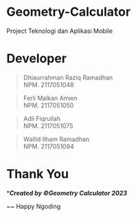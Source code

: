 # Geometry-Calculator
Project Teknologi dan Aplikasi Mobile


# Developer
 > Dhiaurrahman Raziq Ramadhan      
   NPM. 2117051048
   
 > Ferli Malkan Amien      
   NPM. 2117051050
   
 > Adli Fiqrullah   
   NPM. 2117051075
 
 > Wallid Ilham Ramadhan    
   NPM. 2117051094

# Thank You
****Created by &#169;Geometry Calculator 2023***

~~ Happy Ngoding
